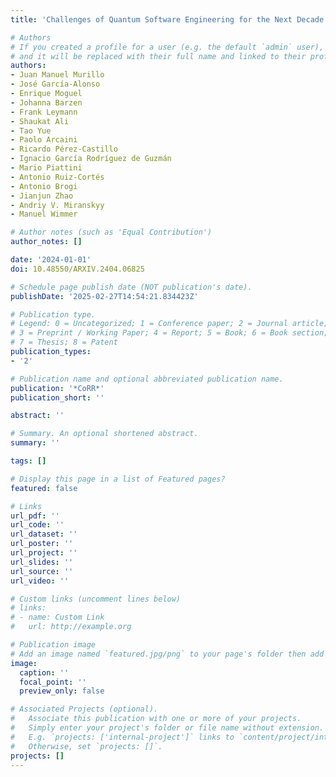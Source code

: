 ```yaml
---
title: 'Challenges of Quantum Software Engineering for the Next Decade: The Road Ahead'

# Authors
# If you created a profile for a user (e.g. the default `admin` user), write the username (folder name) here
# and it will be replaced with their full name and linked to their profile.
authors:
- Juan Manuel Murillo
- José García-Alonso
- Enrique Moguel
- Johanna Barzen
- Frank Leymann
- Shaukat Ali
- Tao Yue
- Paolo Arcaini
- Ricardo Pérez-Castillo
- Ignacio García Rodríguez de Guzmán
- Mario Piattini
- Antonio Ruiz-Cortés
- Antonio Brogi
- Jianjun Zhao
- Andriy V. Miranskyy
- Manuel Wimmer

# Author notes (such as 'Equal Contribution')
author_notes: []

date: '2024-01-01'
doi: 10.48550/ARXIV.2404.06825

# Schedule page publish date (NOT publication's date).
publishDate: '2025-02-27T14:54:21.834423Z'

# Publication type.
# Legend: 0 = Uncategorized; 1 = Conference paper; 2 = Journal article;
# 3 = Preprint / Working Paper; 4 = Report; 5 = Book; 6 = Book section;
# 7 = Thesis; 8 = Patent
publication_types:
- '2'

# Publication name and optional abbreviated publication name.
publication: '*CoRR*'
publication_short: ''

abstract: ''

# Summary. An optional shortened abstract.
summary: ''

tags: []

# Display this page in a list of Featured pages?
featured: false

# Links
url_pdf: ''
url_code: ''
url_dataset: ''
url_poster: ''
url_project: ''
url_slides: ''
url_source: ''
url_video: ''

# Custom links (uncomment lines below)
# links:
# - name: Custom Link
#   url: http://example.org

# Publication image
# Add an image named `featured.jpg/png` to your page's folder then add a caption below.
image:
  caption: ''
  focal_point: ''
  preview_only: false

# Associated Projects (optional).
#   Associate this publication with one or more of your projects.
#   Simply enter your project's folder or file name without extension.
#   E.g. `projects: ['internal-project']` links to `content/project/internal-project/index.md`.
#   Otherwise, set `projects: []`.
projects: []
---
```


<!-- Add the **full text** or **supplementary notes** for the publication here using Markdown formatting. -->
